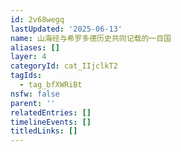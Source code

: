 ```yaml
---
id: 2v68wegq
lastUpdated: '2025-06-13'
name: 山海经与希罗多德历史共同记载的一目国
aliases: []
layer: 4
categoryId: cat_IIjclkT2
tagIds:
  - tag_bfXWRiBt
nsfw: false
parent: ''
relatedEntries: []
timelineEvents: []
titledLinks: []
---
```


